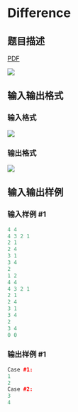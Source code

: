 # Difference

## 题目描述

[problemUrl]: https://uva.onlinejudge.org/index.php?option=com_onlinejudge&Itemid=8&category=16&page=show_problem&problem=1402

[PDF](https://uva.onlinejudge.org/external/104/p10461.pdf)

![](https://cdn.luogu.com.cn/upload/vjudge_pic/UVA10461/6a73092aaa0ce862e08986c0ef0387217d001d2f.png)

## 输入输出格式

### 输入格式

![](https://cdn.luogu.com.cn/upload/vjudge_pic/UVA10461/527fc1135983ad757060890f36abb75077622a35.png)

### 输出格式

![](https://cdn.luogu.com.cn/upload/vjudge_pic/UVA10461/52ffa46cb6e0c89ddf7c585a4f9a5c203d1b3455.png)

## 输入输出样例

### 输入样例 #1

```cpp
4 4
4 3 2 1
2 1
2 4
3 1
3 4
2
1 2
4 4
4 3 2 1
2 1
2 4
3 1
3 4
2
3 4
0 0
```


### 输出样例 #1

```cpp
Case #1:
1
2
Case #2:
3
4
```


